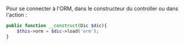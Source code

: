 Pour se connecter à l'ORM, dans le constructeur du controller ou dans l'action :

```php
public function __construct(Dic $dic){
    $this->orm = $dic->load('orm');
}
```